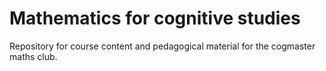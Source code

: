 # Mathematics for cognitive studies
Repository for course content and pedagogical material for the cogmaster maths club.
